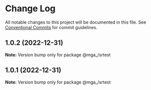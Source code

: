 # Change Log

All notable changes to this project will be documented in this file.
See [Conventional Commits](https://conventionalcommits.org) for commit guidelines.

## 1.0.2 (2022-12-31)

**Note:** Version bump only for package @mga_/srtest





## 1.0.1 (2022-12-31)

**Note:** Version bump only for package @mga_/srtest
